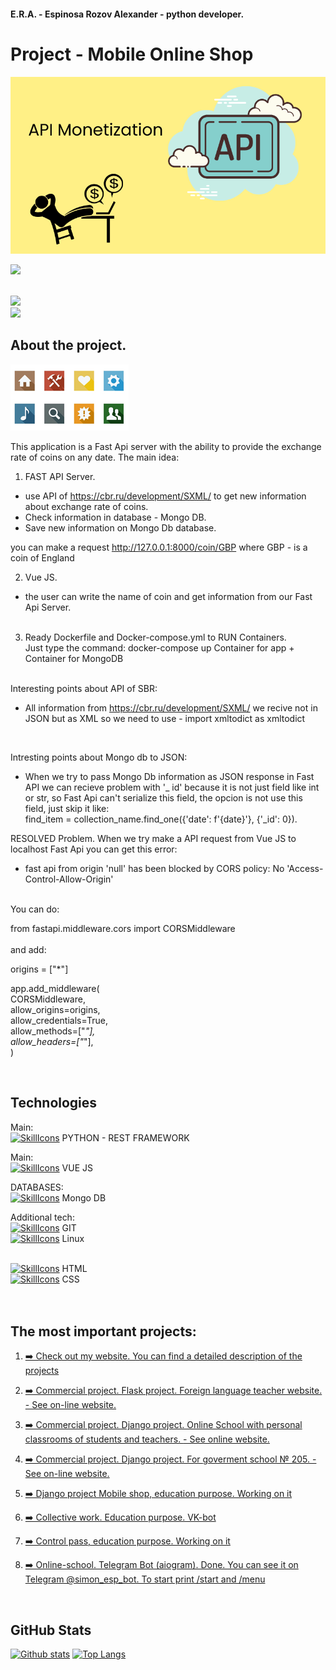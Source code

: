 
#### E.R.A. - Espinosa Rozov Alexander - python developer.
# Project - Mobile Online Shop

<img src="https://github.com/ERAalex/ERA_Fast_API_course_money/blob/main/api_money_im.webp">
<p>
  <a href="https://www.linkedin.com/in/alexander-espinosa-rozov-b3b270121/"><img src="https://img.shields.io/badge/linkedin-%230077B5.svg?&style=for-the-badge&logo=linkedin&logoColor=white"></a>
</p>

<br><a href="mailto:erapyth@gmail.com"><img src="https://img.shields.io/badge/-Gmail%20contact%20me-red"></a>
<br><a href="https://t.me/espinosa_python"><img src="https://img.shields.io/badge/-Telegram-blue"></a>

## About the project.

  <a href="#" target="_blank" rel="noreferrer nofollow">
      <img src="https://github.com/ERAalex/PREVIEW_project_site_buisness_card_Maria-/blob/main/website_icons.jpg" >
    </a>

This application is a Fast Api server with the ability to provide the exchange rate of coins on any date. The main idea: <br>

1. FAST API Server.<br>
- use API of https://cbr.ru/development/SXML/ to get new information about exchange rate of coins.<br>
- Check information in database - Mongo DB.<br>
- Save new information on Mongo Db database.<br>

you can make a request  http://127.0.0.1:8000/coin/GBP   where GBP - is a coin of England

2. Vue JS.<br>
- the user can write the name of coin and get information from our Fast Api Server.<br><br>


3. Ready Dockerfile and Docker-compose.yml to RUN Containers.<br> Just type the command: docker-compose up
Container for app + Container for MongoDB <br><br>


Interesting points about API of SBR:<br>
- All information from https://cbr.ru/development/SXML/ we recive not in JSON but as XML so we need to use - import xmltodict as xmltodict <br>
<br>

Intresting points about Mongo db to JSON:<br>
- When we try to pass Mongo Db information as JSON response in Fast API we can recieve problem with '_ id' because it is not just field like int or str, so Fast Api can't serialize this field, the opcion is not use this field, just skip it like: <br>
find_item = collection_name.find_one({'date': f'{date}'}, {'_id': 0}).


RESOLVED  Problem.
When we try make a API request from Vue JS to localhost Fast Api you can get this error: <br>
- fast api from origin 'null' has been blocked by CORS policy: No 'Access-Control-Allow-Origin' <br><br>

You can do:<br>

from fastapi.middleware.cors import CORSMiddleware <br><br>
and add: <br>

origins = ["*"] <br>

app.add_middleware(<br>
    CORSMiddleware,<br>
    allow_origins=origins,<br>
    allow_credentials=True,<br>
    allow_methods=["*"],<br>
    allow_headers=["*"],<br>
)<br>


<br>

## Technologies
Main:<br/>
[![SkillIcons](https://skillicons.dev/icons?i=python)](https://skillicons.dev) PYTHON - REST FRAMEWORK <br/>

Main:<br/>
[![SkillIcons](https://skillicons.dev/icons?i=vue)](https://skillicons.dev) VUE JS <br/>

DATABASES:<br/>
[![SkillIcons](https://skillicons.dev/icons?i=mongo)](https://skillicons.dev) Mongo DB <br/>

Additional tech:<br/>
[![SkillIcons](https://skillicons.dev/icons?i=git)](https://skillicons.dev) GIT <br/>
[![SkillIcons](https://skillicons.dev/icons?i=linux)](https://skillicons.dev) Linux <br/><br/>

[![SkillIcons](https://skillicons.dev/icons?i=html)](https://skillicons.dev) HTML <br/>
[![SkillIcons](https://skillicons.dev/icons?i=css)](https://skillicons.dev) CSS <br/>
<br/><br/>

## The most important projects:
1. <p><a href="https://itespinosa.com/" target="_blank">➡️ Check out my website. You can find a detailed description of the projects</a></p>
2. <p><a href="https://github.com/ERAalex/PREVIEW_project_site_buisness_card_Maria-">➡️ Сommercial project. Flask project. Foreign language teacher website. </a><a href="https://espinosamaria.ru/"> - See on-line website.</a></p>
4. <p><a href="https://github.com/ERAalex/PREVIEW_project_Online_it_school">➡️ Сommercial project. Django project. Online School with personal classrooms of students and teachers.  </a><a href="https://edu.gym205.ru/"> - See online website.</a></p>
5. <p><a href="https://github.com/ERAalex/PREVIEW_project_205_kafedra_website">➡️ Сommercial project. Django project. For goverment school № 205. </a><a href="http://school.gym205.ru/"> - See on-line website.</a></p>
6. <p><a href="https://github.com/ERAalex/project_Web_Site_Mobiles">➡️ Django project Mobile shop, education purpose. Working on it</a></p>
7. <p><a href="https://github.com/ERAalex/Netology_Collective_work">➡️ Collective work. Education purpose. VK-bot</a></p>
8. <p><a href="#">➡️ Control pass, education purpose. Working on it</a></p>
9. <p><a href="https://telegram.me/simon_esp_bot">➡️ Online-school. Telegram Bot (aiogram). Done. You can see it on Telegram @simon_esp_bot. To start print /start and /menu</a></p>





<br/>


<h2>GitHub Stats</h2>

<a href="#">![Github stats](https://github-readme-stats.vercel.app/api?username=ERAalex&theme=blueberry&count_private=true&hide_border=true&line_height=20)</a>
<a href="#">![Top Langs](https://github-readme-stats.vercel.app/api/top-langs/?username=ERAalex&layout=compact&theme=blueberry&count_private=true&hide_border=true)</a>
